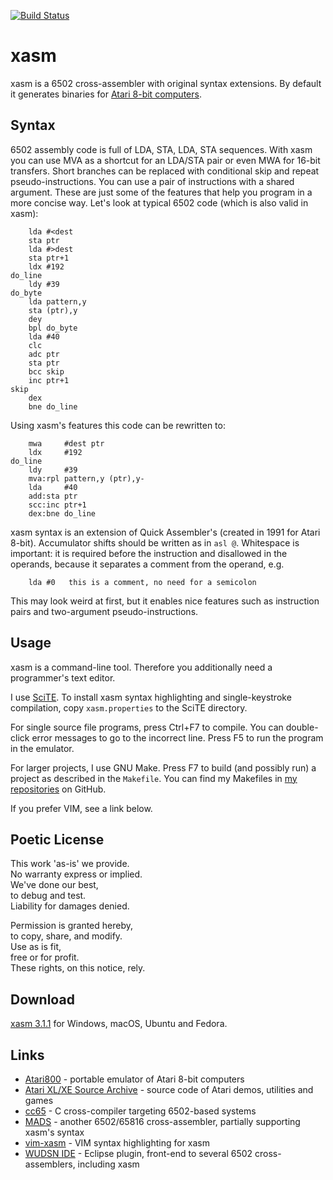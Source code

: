 [![Build Status](https://travis-ci.org/pfusik/xasm.svg?branch=master)](https://travis-ci.org/pfusik/xasm)

xasm
====

xasm is a 6502 cross-assembler with original syntax extensions.
By default it generates binaries
for [Atari 8-bit computers](http://en.wikipedia.org/wiki/Atari_8-bit_family).

Syntax
------

6502 assembly code is full of LDA, STA, LDA, STA sequences.
With xasm you can use MVA as a shortcut for an LDA/STA pair or even MWA for 16-bit transfers.
Short branches can be replaced with conditional skip and repeat pseudo-instructions.
You can use a pair of instructions with a shared argument.
These are just some of the features that help you program in a more concise way.
Let's look at typical 6502 code (which is also valid in xasm):

        lda #<dest
        sta ptr
        lda #>dest
        sta ptr+1
        ldx #192
    do_line
        ldy #39
    do_byte
        lda pattern,y
        sta (ptr),y
        dey
        bpl do_byte
        lda #40
        clc
        adc ptr
        sta ptr
        bcc skip
        inc ptr+1
    skip
        dex
        bne do_line

Using xasm's features this code can be rewritten to:

        mwa     #dest ptr
        ldx     #192
    do_line
        ldy     #39
        mva:rpl pattern,y (ptr),y-
        lda     #40
        add:sta ptr
        scc:inc ptr+1
        dex:bne do_line

xasm syntax is an extension of Quick Assembler's (created in 1991 for Atari 8-bit).
Accumulator shifts should be written as in `asl @`.
Whitespace is important: it is required before the instruction
and disallowed in the operands, because it separates a comment from the operand, e.g.

        lda #0   this is a comment, no need for a semicolon

This may look weird at first, but it enables nice features such as instruction pairs
and two-argument pseudo-instructions.

Usage
-----

xasm is a command-line tool.
Therefore you additionally need a programmer's text editor.

I use [SciTE](http://www.scintilla.org/SciTE.html).
To install xasm syntax highlighting and single-keystroke compilation,
copy `xasm.properties` to the SciTE directory.

For single source file programs, press Ctrl+F7 to compile.
You can double-click error messages to go to the incorrect line.
Press F5 to run the program in the emulator.

For larger projects, I use GNU Make. Press F7 to build (and possibly run)
a project as described in the `Makefile`. You can find my Makefiles in
[my repositories](https://github.com/pfusik?tab=repositories) on GitHub.

If you prefer VIM, see a link below.

Poetic License
--------------

This work 'as-is' we provide.  
No warranty express or implied.  
We've done our best,  
to debug and test.  
Liability for damages denied.

Permission is granted hereby,  
to copy, share, and modify.  
Use as is fit,  
free or for profit.  
These rights, on this notice, rely.  

Download
--------

[xasm 3.1.1](https://github.com/pfusik/xasm/releases) for Windows, macOS, Ubuntu and Fedora.

Links
-----

* [Atari800](https://atari800.github.io/) - portable emulator of Atari 8-bit computers
* [Atari XL/XE Source Archive](http://sources.pigwa.net/) - source code of Atari demos, utilities and games
* [cc65](https://cc65.github.io/) - C cross-compiler targeting 6502-based systems
* [MADS](http://mads.atari8.info/) - another 6502/65816 cross-assembler, partially supporting xasm's syntax
* [vim-xasm](https://github.com/lybrown/vim-xasm) - VIM syntax highlighting for xasm
* [WUDSN IDE](http://wudsn.com/) - Eclipse plugin, front-end to several 6502 cross-assemblers, including xasm

